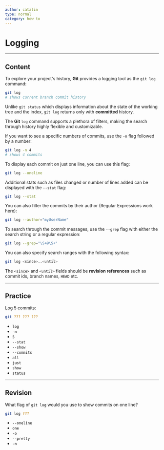 ```yaml
---
author: catalin
type: normal
category: how to
---
```


# Logging


---

## Content

To explore your project's history, **Git** provides a logging tool as the `git log` command:

```bash
git log
# shows current branch commit history
```

Unlike `git status` which displays information about the state of the working tree and the index, `git log` returns only with **committed** history.

The **Git** `log` command supports a plethora of filters, making the search through history highly flexible and customizable.

If you want to see a specific numbers of commits, use the `-n` flag followed by a number:

```bash
git log -n 4
# shows 4 commits
```

To display each commit on just one line, you can use this flag:

```bash
git log --oneline
```

Additional stats such as files changed or number of lines added can be displayed with the `--stat` flag:

```bash
git log --stat
```

You can also filter the commits by their author (Regular Expressions work here):

```bash
git log --author="myUserName"
```

To search through the commit messages, use the `--grep` flag with either the search string or a regular expression:

```bash
git log --grep="\S+@\S+"
```

You can also specify search ranges with the following syntax:

```bash
git log <since>..<until>
```

The `<since>` and `<until>` fields should be **revision references** such as commit ids, branch names, `HEAD` etc.


---

## Practice

Log 5 commits:

```bash
git ??? ??? ???
```

- `log`
- `-n`
- `5`
- `--stat`
- `--show`
- `--commits`
- `all`
- `just`
- `show`
- `status`


---

## Revision

What flag of `git log` would you use to show commits on one line?

```bash
git log ???
```

- `--oneline`
- `one`
- `-o`
- `--pretty`
- `-n`
